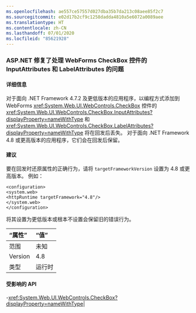 ```yaml
---
ms.openlocfilehash: ae557ce57557d027dba35b7da213c08aee85f2c7
ms.sourcegitcommit: e02d17b2cf9c1258dadda4810a5e6072a0089aee
ms.translationtype: HT
ms.contentlocale: zh-CN
ms.lasthandoff: 07/01/2020
ms.locfileid: "85621928"
---
```

### <a name="aspnet-fix-handling-of-inputattributes-and-labelattributes-for-webforms-checkbox-control"></a>ASP.NET 修复了处理 WebForms CheckBox 控件的 InputAttributes 和 LabelAttributes 的问题

#### <a name="details"></a>详细信息

对于面向 .NET Framework 4.7.2 及更低版本的应用程序，以编程方式添加到 WebForms <xref:System.Web.UI.WebControls.CheckBox> 控件的 <xref:System.Web.UI.WebControls.CheckBox.InputAttributes?displayProperty=nameWithType> 和 <xref:System.Web.UI.WebControls.CheckBox.LabelAttributes?displayProperty=nameWithType> 将在回发后丢失。 对于面向 .NET Framework 4.8 或更高版本的应用程序，它们会在回发后保留。

#### <a name="suggestion"></a>建议

要在回发时还原属性的正确行为，请将 <code>targetFrameworkVersion</code> 设置为 4.8 或更高版本。 例如：<pre><code class="lang-xml">&lt;configuration&gt;&#13;&#10;&lt;system.web&gt;&#13;&#10;&lt;httpRuntime targetFramework=&quot;4.8&quot;/&gt;&#13;&#10;&lt;/system.web&gt;&#13;&#10;&lt;/configuration&gt;&#13;&#10;</code></pre>将其设置为更低版本或根本不设置会保留旧的错误行为。

| “属性”    | “值”       |
|:--------|:------------|
| 范围   |未知|
|Version|4.8|
|类型|运行时

#### <a name="affected-apis"></a>受影响的 API

-<xref:System.Web.UI.WebControls.CheckBox?displayProperty=nameWithType></li></ul>|
